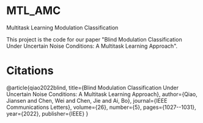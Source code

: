 # MTL_AMC

Multitask Learning  Modulation Classification

This project is the code for our paper "Blind Modulation Classification Under Uncertain Noise Conditions: A Multitask Learning Approach".

# Citations

@article{qiao2022blind,
  title={Blind Modulation Classification Under Uncertain Noise Conditions: A Multitask Learning Approach},
  author={Qiao, Jiansen and Chen, Wei and Chen, Jie and Ai, Bo},
  journal={IEEE Communications Letters},
  volume={26},
  number={5},
  pages={1027--1031},
  year={2022},
  publisher={IEEE}
}

